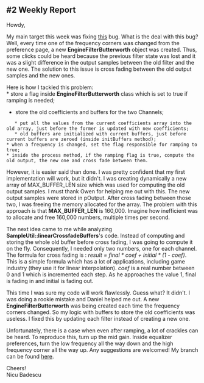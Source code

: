 ## \#2 Weekly Report

  
Howdy,

My main target this week was fixing
[this](https://bugs.launchpad.net/mixxx/+bug/1209294) bug. What is the
deal with this bug? Well, every time one of the frequency corners was
changed from the preference page, a new **EngineFilterButterworth**
object was created. Thus, some clicks could be heard because the
previous filter state was lost and it was a slight difference in the
output samples between the old filter and the new one. The solution to
this issue is cross fading between the old output samples and the new
ones.

Here is how I tackled this problem:  
\* store a flag inside **EngineFilterButterworth** class which is set to
true if ramping is needed;

  - store the old coefficients and buffers for the two Channels;

<!-- end list -->

``` 
   * put all the values from the current coefficients array into the old array, just before the former is updated with new coefficients;
   * old buffers are initialized with current buffers, just before current buffers are zeroed (inside initBuffers method);
* when a frequency is changed, set the flag responsible for ramping to true;
* inside the process method, if the ramping flag is true, compute the old output, the new one and cross fade between them.
```

However, it is easier said than done. I was pretty confident that my
first implementation will work, but it didn't. I was creating
dynamically a new array of MAX\_BUFFER\_LEN size which was used for
computing the old output samples. I must thank Owen for helping me out
with this. The new output samples were stored in pOutput. After cross
fading between those two, I was freeing the memory allocated for the
array. The problem with this approach is that **MAX\_BUFFER\_LEN** is
160,000. Imagine how inefficient was to allocate and free 160,000
numbers, multiple times per second.

The next idea came to me while analyzing
**SampleUtil::linearCrossfadeBuffers**'s code. Instead of computing and
storing the whole old buffer before cross fading, I was going to compute
it on the fly. Consequently, I needed only two numbers, one for each
channel. The formula for cross fading is : *result = final \* coef +
initial \* (1 - coef)*. This is a simple formula which has a lot of
applications, including game industry (they use it for linear
interpolation). *coef* is a real number between 0 and 1 which is
incremented each step. As he approaches the value 1, final is fading in
and initial is fading out.

This time I was sure my code will work flawlessly. Guess what? It
didn't. I was doing a rookie mistake and Daniel helped me out. A new
**EngineFilterButterworth** was being created each time the frequency
corners changed. So my logic with buffers to store the old coefficients
was useless. I fixed this by updating each filter instead of creating a
new one.

Unfortunately, there is a case when even after ramping, a lot of
crackles can be heard. To reproduce this, turn up the mid gain. Inside
equalizer preferences, turn the low frequency all the way down and the
high frequency corner all the way up. Any suggestions are welcomed\! My
branch can be found
[here](https://github.com/badescunicu/mixxx/compare/eq_effect_space).

Cheers\!  
Nicu Badescu
